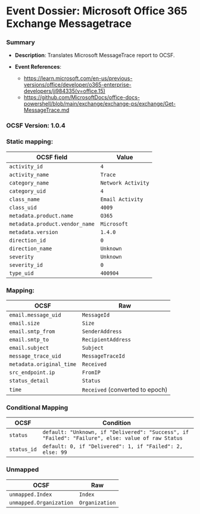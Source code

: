 # Event Dossier: Microsoft Office 365 Exchange Messagetrace
### Summary
- **Description**: Translates Microsoft MessageTrace report to OCSF. 

- **Event References**:
  - https://learn.microsoft.com/en-us/previous-versions/office/developer/o365-enterprise-developers/jj984335(v=office.15)
  - https://github.com/MicrosoftDocs/office-docs-powershell/blob/main/exchange/exchange-ps/exchange/Get-MessageTrace.md
 
 ### OCSF Version: 1.0.4

 ### Static mapping:
| OCSF field                          | Value                                           |
| ----------------------------------- | ----------------------------------------------- |
| `activity_id`                       | `4`                                             |
| `activity_name`                     | `Trace`                                         |
| `category_name`                     | `Network Activity`                              |
| `category_uid`                      | `4`                                             |
| `class_name`                        | `Email Activity`                                |
| `class_uid`                         | `4009`                                          |
| `metadata.product.name`             | `O365`                                          |
| `metadata.product.vendor_name`      | `Microsoft`                                     | 
| `metadata.version`                  | `1.4.0`                                         |
| `direction_id`                      | `0`                                             |
| `direction_name`                    | `Unknown`                                       |
| `severity`                          | `Unknown`                                       |
| `severity_id`                       | `0`                                             |
| `type_uid`                          | `400904`                                        |

 ### Mapping:

| OCSF                           | Raw                             |
| ------------------------------ | ------------------------------- |
| `email.message_uid`            | `MessageId`                     |
| `email.size`                   | `Size`                          |
| `email.smtp_from`              | `SenderAddress`                 |
| `email.smtp_to`                | `RecipientAddress`              |
| `email.subject`                | `Subject`                       |
| `message_trace_uid`            | `MessageTraceId`                |
| `metadata.original_time`       | `Received`                      |
| `src_endpoint.ip`              | `FromIP`                        |
| `status_detail`                | `Status`                        |
| `time`                         | `Received` (converted to epoch) |

### Conditional Mapping
| OCSF                           | Condition                                                                                         |
| ------------------------------ | ------------------------------------------------------------------------------------------------- |
| `status`                       | `default: "Unknown, if "Delivered": "Success", if "Failed": "Failure", else: value of raw Status` |
| `status_id`                    | `default: 0, if "Delivered": 1, if "Failed": 2, else: 99`                                         |

### Unmapped
| OCSF                           | Raw                             |
| ------------------------------ | ------------------------------- |
| `unmapped.Index`               | `Index`                         |
| `unmapped.Organization`        | `Organization`                  |